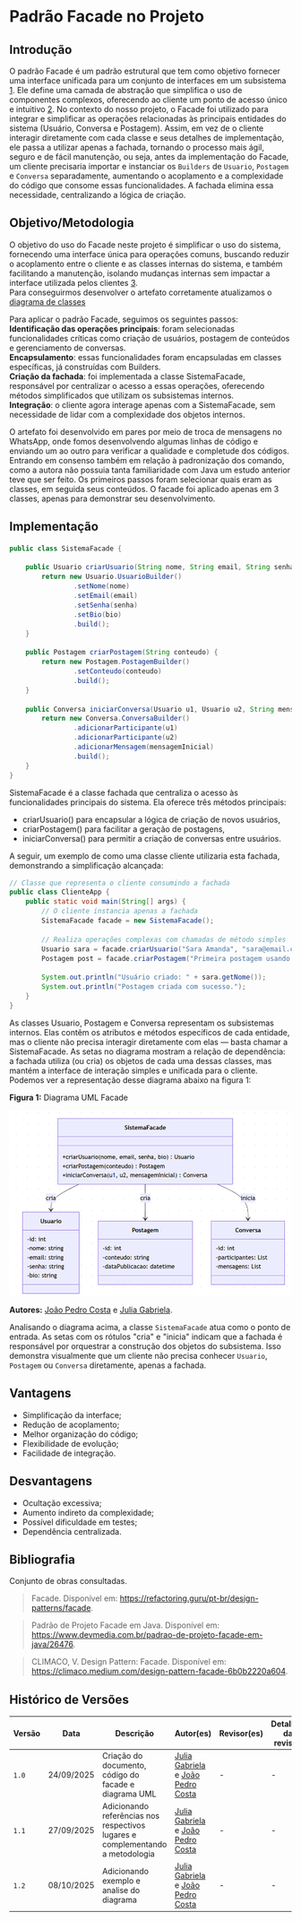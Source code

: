 # Padrão Facade no Projeto

## Introdução  
O padrão Facade é um padrão estrutural que tem como objetivo fornecer uma interface unificada para um conjunto de interfaces em um subsistema [1](https://refactoring.guru/pt-br/design-patterns/facade). Ele define uma camada de abstração que simplifica o uso de componentes complexos, oferecendo ao cliente um ponto de acesso único e intuitivo [2](https://www.devmedia.com.br/padrao-de-projeto-facade-em-java/26476). No contexto do nosso projeto, o Facade foi utilizado para integrar e simplificar as operações relacionadas às principais entidades do sistema (Usuário, Conversa e Postagem). Assim, em vez de o cliente interagir diretamente com cada classe e seus detalhes de implementação, ele passa a utilizar apenas a fachada, tornando o processo mais ágil, seguro e de fácil manutenção, ou seja, antes da implementação do Facade, um cliente precisaria importar e instanciar os `Builders` de `Usuario`, `Postagem` e `Conversa` separadamente, aumentando o acoplamento e a complexidade do código que consome essas funcionalidades. A fachada elimina essa necessidade, centralizando a lógica de criação.

## Objetivo/Metodologia
O objetivo do uso do Facade neste projeto é simplificar o uso do sistema, fornecendo uma interface única para operações comuns, buscando reduzir o acoplamento entre o cliente e as classes internas do sistema, e também facilitando a manutenção, isolando mudanças internas sem impactar a interface utilizada pelos clientes [3](https://climaco.medium.com/design-pattern-facade-6b0b2220a604).  
Para conseguirmos desenvolver o artefato corretamente atualizamos o [diagrama de classes](https://mermaid.live/view#pako:eNqtV9tu20YQ_RVigQBpKqmS6JoWUQRw7KQIkDRGnL4Uehlxx9QW5K6yuzTcGv6aPAQt0K_Qj3WWF5XLi5Wm1YvImdm5z5nlPUsURxazJANjLgWkGvK1DOj35EkwnU6DC8iBQ8AxON9pNCgt7D_vPynHrATLo8FraVHfQII_mwK0UMF9xXW_b3NlrAb9ATN4o1Ihn37TZ75C5B4d78RG6Ist2Ib8sJajvmUiqR37LngFCRCx4-G1MBZzqJlt9zSmovSh9t1zI-s5TBRVWI8kpEgEeM6W9F2xcY7pK4oRUsz9AKWzeQ0ZHA_wUuX7v6TopX0g21PB40BI26JIlWMcUIhCpi0yZUNkA3Sq8haG6BZsYd7JTEhSt1EqQ5D_NlXIhQX9opNl4JRAJUGf5yL1WRpzdYs-45CoKgtX1Hoi85KwEWogAiqCiYM3VO0fKt5zLx3qVzHGrf2uLI244cp_pBI5SkONIBsv3lbveduPoqppI1KX2PNF3lK3NWc72YJUDLOaJlWS0mnA4yUq34G2ItuWAhYLPpbsRveRSJNay0AVOFh4SSEQjx7RihxbXIogUWiOFGIwwkMXvScdMNot9TD-twCuqtEmM4NRJAVlk4Ppa80dhrbq248w0WIMMqom7LC6bagk3sExTKiGuR8cddDHQhhnZ7BTCOJrnjMy4oIDtQ8EL5Yy9HXYxNFQGsrs9nhfMiBdaC3JBsQw3lZe_4gaJY2Iq5C_wDaZ-ljg8IKAW8jGxipF7ZoxA6tax8ZhnuDFUEj7P50bI1h_ef7O881AdgvaM7spTLl09GvesukD1f-gpunDr1blZeFFITJO8Y-EXbN9Q2h_ovbxa4z2pdtrXeK1W2odn0jjo4GN2OwCZEO_9GDhC201fTNkCzgf7DjOB-Gva8RLr-vCEhzL7m5luXdzm06f-5elSs6_Pzmh-sAY23XZGK_J8Bi_DSBjMt64NtE2QazZYs1KseqpviLEwU4ZUwgnPiT6jJ7KNU6Cbh8mYgePyR52SRw41H5UbQ3LcYB0ZoMZJujkS3Nd4cOSJb3Ubfs_cifqweqazWezZ4dT9UtjPQ7oLl9Uzvu41qocSeV0_9fQyZ4b6F6BG9DwS9vGAL-wnsamu3tau6PWb47ugPxjn01YqgVnsdUFTliOmgafXlk5Q2tmt0g7mcX0yPEGisyu2Vo-0LEdyF-UypuTWhXplsU3kBl6K3Zun9cfQwcRlGT8QhXSsvhsWapg8T27Y_HJajELw-X383B5FobRKjqdsN-IvJjNw8XJ2TxcRcvFabR4mLDfS6PzWXQaRauTKApXyzBahBPmFrvSb-uPMff38Df2ZRhc)
  

Para aplicar o padrão Facade, seguimos os seguintes passos:  
**Identificação das operações principais**: foram selecionadas funcionalidades críticas como criação de usuários, postagem de conteúdos e gerenciamento de conversas.  
**Encapsulamento**: essas funcionalidades foram encapsuladas em classes específicas, já construídas com Builders.  
**Criação da fachada**: foi implementada a classe SistemaFacade, responsável por centralizar o acesso a essas operações, oferecendo métodos simplificados que utilizam os subsistemas internos.  
**Integração**: o cliente agora interage apenas com a SistemaFacade, sem necessidade de lidar com a complexidade dos objetos internos.  

O artefato foi desenvolvido em pares por meio de troca de mensagens no WhatsApp, onde fomos desenvolvendo algumas linhas de código e enviando um ao outro para verificar a qualidade e completude dos códigos. Entrando em consenso também em relação à padronização dos comando, como a autora não possuia tanta familiaridade com Java um estudo anterior teve que ser feito. Os primeiros passos foram selecionar quais eram as classes, em seguida seus conteúdos. O facade foi aplicado apenas em 3 classes, apenas para demonstrar seu desenvolvimento.


## Implementação

```java
public class SistemaFacade {

    public Usuario criarUsuario(String nome, String email, String senha, String bio) {
        return new Usuario.UsuarioBuilder()
                .setNome(nome)
                .setEmail(email)
                .setSenha(senha)
                .setBio(bio)
                .build();
    }

    public Postagem criarPostagem(String conteudo) {
        return new Postagem.PostagemBuilder()
                .setConteudo(conteudo)
                .build();
    }

    public Conversa iniciarConversa(Usuario u1, Usuario u2, String mensagemInicial) {
        return new Conversa.ConversaBuilder()
                .adicionarParticipante(u1)
                .adicionarParticipante(u2)
                .adicionarMensagem(mensagemInicial)
                .build();
    }
}
```
SistemaFacade é a classe fachada que centraliza o acesso às funcionalidades principais do sistema.
Ela oferece três métodos principais:
- criarUsuario() para encapsular a lógica de criação de novos usuários,
- criarPostagem() para facilitar a geração de postagens,
- iniciarConversa() para permitir a criação de conversas entre usuários.

A seguir, um exemplo de como uma classe cliente utilizaria esta fachada, demonstrando a simplificação alcançada:

```java
// Classe que representa o cliente consumindo a fachada
public class ClienteApp {
    public static void main(String[] args) {
        // O cliente instancia apenas a fachada
        SistemaFacade facade = new SistemaFacade();

        // Realiza operações complexas com chamadas de método simples
        Usuario sara = facade.criarUsuario("Sara Amanda", "sara@email.com", "senha123", "Bio do usuário.");
        Postagem post = facade.criarPostagem("Primeira postagem usando Facade!");
        
        System.out.println("Usuário criado: " + sara.getNome());
        System.out.println("Postagem criada com sucesso.");
    }
}
```

As classes Usuario, Postagem e Conversa representam os subsistemas internos. Elas contêm os atributos e métodos específicos de cada entidade, mas o cliente não precisa interagir diretamente com elas — basta chamar a SistemaFacade. As setas no diagrama mostram a relação de dependência: a fachada utiliza (ou cria) os objetos de cada uma dessas classes, mas mantém a interface de interação simples e unificada para o cliente. Podemos ver a representação desse diagrama abaixo na figura 1:

**Figura 1:** Diagrama UML Facade  

![Diagrama UML do Facade](../../Assets/uml_facade.png)  

**Autores:** [João Pedro Costa](https://github.com/johnaopedro) e [Julia Gabriela](https://github.com/JuliaGabP). 

Analisando o diagrama acima, a classe `SistemaFacade` atua como o ponto de entrada. As setas com os rótulos "cria" e "inicia" indicam que a fachada é responsável por orquestrar a construção dos objetos do subsistema. Isso demonstra visualmente que um cliente não precisa conhecer `Usuario`, `Postagem` ou `Conversa` diretamente, apenas a fachada.

## Vantagens
- Simplificação da interface;  
- Redução de acoplamento;  
- Melhor organização do código;  
- Flexibilidade de evolução;  
- Facilidade de integração.  

## Desvantagens
- Ocultação excessiva;  
- Aumento indireto da complexidade;  
- Possível dificuldade em testes;  
- Dependência centralizada.  

## Bibliografia

Conjunto de obras consultadas. 

> Facade. Disponível em: <https://refactoring.guru/pt-br/design-patterns/facade>.

> Padrão de Projeto Facade em Java. Disponível em: <https://www.devmedia.com.br/padrao-de-projeto-facade-em-java/26476>.

> CLIMACO, V. Design Pattern: Facade. Disponível em: <https://climaco.medium.com/design-pattern-facade-6b0b2220a604>.

## Histórico de Versões

| Versão |     Data    | Descrição   | Autor(es) | Revisor(es) | Detalhes da revisão | 
| ------ | ----------- | ----------- | --------- | ----------- | --------------------|
| `1.0`  | 24/09/2025  | Criação do documento, código do facade e diagrama UML|[Julia Gabriela](https://github.com/JuliaGabP) e [João Pedro Costa](https://github.com/johnaopedro)|-|-|
| `1.1`  | 27/09/2025  | Adicionando referências nos respectivos lugares e complementando a metodologia|[Julia Gabriela](https://github.com/JuliaGabP) e [João Pedro Costa](https://github.com/johnaopedro)|-|-|
| `1.2`  | 08/10/2025  | Adicionando exemplo e analise do diagrama |[Julia Gabriela](https://github.com/JuliaGabP) e [João Pedro Costa](https://github.com/johnaopedro)|-|-|